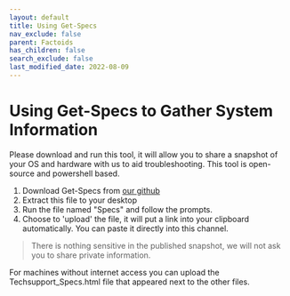 ```yaml
---
layout: default
title: Using Get-Specs
nav_exclude: false
parent: Factoids
has_children: false
search_exclude: false
last_modified_date: 2022-08-09
---
```

# Using Get-Specs to Gather System Information
Please download and run this tool, it will allow you to share a snapshot of your OS and hardware with us to aid troubleshooting.
This tool is open-source and powershell based.
1. Download Get-Specs from [our github](https://github.com/r-Techsupport/Get-Specs/releases/latest/download/Get-Specs.zip)
2. Extract this file to your desktop
3. Run the file named "Specs" and follow the prompts.
4. Choose to 'upload' the file, it will put a link into your clipboard automatically. You can paste it directly into this channel.

> There is nothing sensitive in the published snapshot, we will not ask you to share private information.

For machines without internet access you can upload the Techsupport_Specs.html file that appeared next to the other files.
